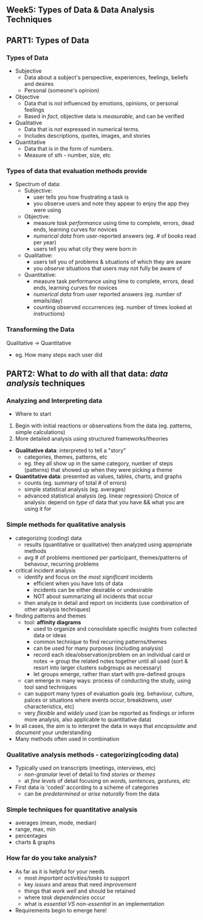 ## Week5: Types of Data & Data Analysis Techniques

## PART1: Types of Data

### Types of Data
- Subjective
    - Data about a subject's perspective, experiences, feelings, beliefs and desires
    - Personal (someone's opinion)
- Objective
    - Data that is _not_ influenced by emotions, opinions, or personal feelings
    - Based in _fact_, objective data is _measurable_, and can be verified
- Qualitative
    - Data that is _not_ expressed in numerical terms.
    - Includes descriptions, quotes, images, and stories
- Quantitative
    - Data that is in the form of numbers.
    - Measure of sth - number, size, etc

### Types of data that evaluation methods provide
- Spectrum of data: 
    - Subjective: 
        - user tells you how frustrating a task is
        - you observe users and note they appear to enjoy the app they were using 
    - Objective:
        - measure _task performance_ using time to complete, errors, dead ends, learning curves for novices
        - _numerical data_ from user-reported answers (eg. # of books read per year)
        - users tell you what city they were born in 
    - Qualitative: 
        - users tell you of problems & situations of which they are aware
        - you _observe_ situations that users may not fully be aware of
    - Quantitative: 
        - measure task performance using time to complete, errors, dead ends, learning curves for novices
        - _numerical data_ from user reported answers (eg. number of emails/day)
        - counting observed occurrences (eg. number of times looked at instructions)

### Transforming the Data
Qualitative -> Quantitative
- eg. How many steps each user did 

## PART2: What to _do_ with all that data: _data analysis_ techniques

### Analyzing and Interpreting data
- Where to start
1) Begin with initial reactions or observations from the data (eg. patterns, simple calculations)
2) More detailed analysis using structured frameworks/theories
- __Qualitative data__: interpreted to tell a "story"
    - categories, themes, patterns, etc
    - eg. they all show up in the same category, number of steps (patterns) that showed up when they were picking a theme
- __Quantitative data__: presented as values, tables, charts, and graphs
    - counts (eg. summary of total # of errors)
    - simple statistical analysis (eg. averages)
    - advanced statistical analysis (eg. linear regression)
Choice of analysis: depend on _type_ of data that you have && what you are using it for 

### Simple methods for qualitative analysis
- categorizing (coding) data
    - results (quantitative or qualitative) then analyzed using appropriate methods
    - avg # of problems mentioned per participant, themes/patterns of behavour, recurring problems
- critical incident analysis
    - identify and focus on the _most significant_ incidents
        - efficient when you have lots of data
        - incidents can be either desirable or undesirable
        - NOT about summarizing all incidents that occur
    - then analyze in detail and report on incidents (use combination of other analysis techniques)
- finding patterns and themes 
    - tool: __affinity diagrams__
        - used to organize and consolidate specific insights from collected data or ideas
        - common technique to find recurring patterns/themes
        - can be used for many purposes (including analysis)
        - record each idea/observation/problem on an individual card or notes -> group the related notes together until all used (sort & resort into larger clusters subgroups as necessary)
        - let groups emerge, rather than start with pre-defined groups
    - can emerge in many ways: process of conducting the study, using tool sand techniques
    - can support many types of evaluation goals (eg. behaviour, culture, palces or situations where events occur, breakdowns, user characteristics, etc)
    - very _flexible_ and _widely used_ (can be reported as findings or inform more analysis, also applicable to quantitative data)
- In all cases, the aim is to interpret the data in ways that _encapsulate_ and _document_ your understanding
- Many methods often used in combination

### Qualitative analysis methods - categorizing(coding data)
- Typically used on transcripts (meetings, interviews, etc)
    - _non-granular_ level of detail to find _stories or themes_
    - at _fine levels_ of detail focusing on _words, sentences, gestures, etc_
- First data is 'coded' according to a scheme of categories
    - can be _predetermined_ or _arise naturally_ from the data

### Simple techniques for quantitative analysis
- averages (mean, mode, median)
- range, max, min
- percentages
- charts & graphs

### How far do you take analysis?
- As far as it is helpful for your needs
    - most _important activities/tasks_ to support
    - key _issues_ and areas that need _improvement_
    - things that _work well_ and should be retained
    - where _task dependencies_ occur
    - what is _essential VS non-essential_ in an implementation
- Requirements begin to emerge here!

